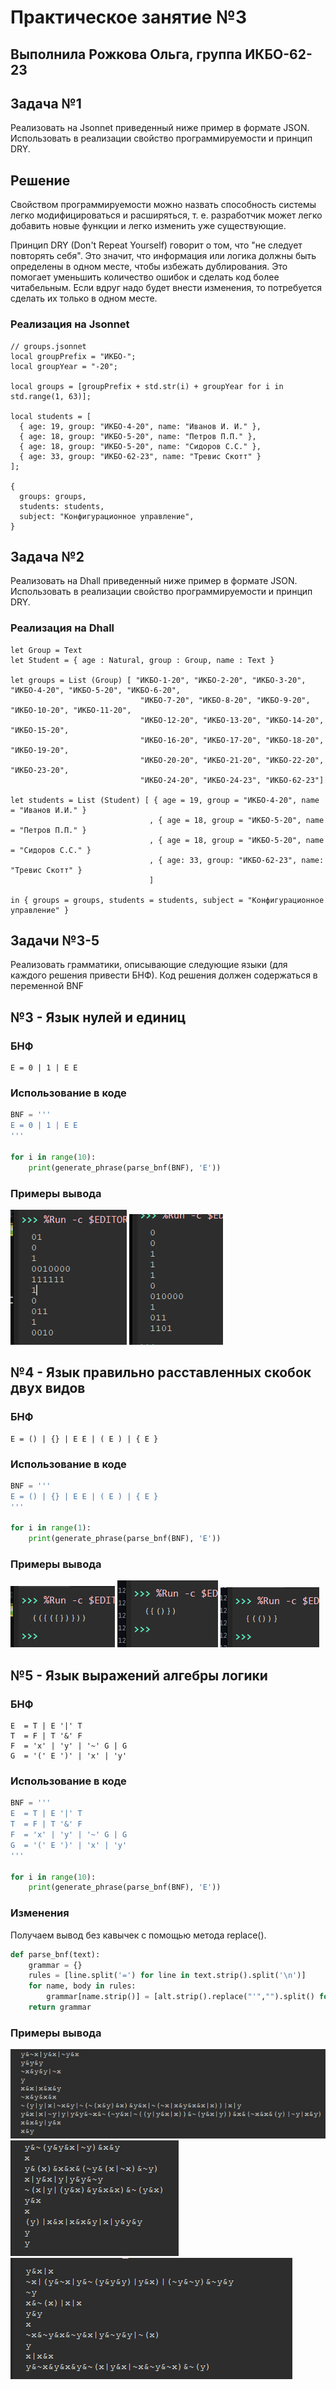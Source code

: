 # Практическое занятие №3
Выполнила **Рожкова Ольга**, группа **ИКБО-62-23** 
---
## Задача №1
Реализовать на Jsonnet приведенный ниже пример в формате JSON. Использовать в реализации свойство программируемости и принцип DRY.

## Решение

Свойством программируемости можно назвать способность системы легко модифицироваться и расширяться, т. е. разработчик может легко добавить новые функции и легко изменить уже существующие.

Принцип DRY (Don't Repeat Yourself) говорит о том, что "не следует повторять себя". Это значит, что информация или логика должны быть определены в одном месте, чтобы избежать дублирования. Это помогает уменьшить количество ошибок и сделать код более читабельным. Если вдруг надо будет внести изменения, то потребуется сделать их только в одном месте.

### Реализация на Jsonnet
```Jsonnet
// groups.jsonnet
local groupPrefix = "ИКБО-";
local groupYear = "-20";

local groups = [groupPrefix + std.str(i) + groupYear for i in std.range(1, 63)];

local students = [
  { age: 19, group: "ИКБО-4-20", name: "Иванов И. И." },
  { age: 18, group: "ИКБО-5-20", name: "Петров П.П." },
  { age: 18, group: "ИКБО-5-20", name: "Сидоров С.С." },
  { age: 33, group: "ИКБО-62-23", name: "Тревис Скотт" }
];

{
  groups: groups,
  students: students,
  subject: "Конфигурационное управление",
}

```


## Задача №2
Реализовать на Dhall приведенный ниже пример в формате JSON. Использовать в реализации свойство программируемости и принцип DRY.

### Реализация на Dhall
```Dhall
let Group = Text
let Student = { age : Natural, group : Group, name : Text }

let groups = List (Group) [ "ИКБО-1-20", "ИКБО-2-20", "ИКБО-3-20", "ИКБО-4-20", "ИКБО-5-20", "ИКБО-6-20", 
                             "ИКБО-7-20", "ИКБО-8-20", "ИКБО-9-20", "ИКБО-10-20", "ИКБО-11-20", 
                             "ИКБО-12-20", "ИКБО-13-20", "ИКБО-14-20", "ИКБО-15-20", 
                             "ИКБО-16-20", "ИКБО-17-20", "ИКБО-18-20", "ИКБО-19-20", 
                             "ИКБО-20-20", "ИКБО-21-20", "ИКБО-22-20", "ИКБО-23-20", 
                             "ИКБО-24-20", "ИКБО-24-23", "ИКБО-62-23"]

let students = List (Student) [ { age = 19, group = "ИКБО-4-20", name = "Иванов И.И." }
                               , { age = 18, group = "ИКБО-5-20", name = "Петров П.П." }
                               , { age = 18, group = "ИКБО-5-20", name = "Сидоров С.С." }
                               , { age: 33, group: "ИКБО-62-23", name: "Тревис Скотт" }
                               ]

in { groups = groups, students = students, subject = "Конфигурационное управление" }

```

## Задачи №3-5
Реализовать грамматики, описывающие следующие языки (для каждого решения привести БНФ). Код решения должен содержаться в переменной BNF

## №3 - Язык нулей и единиц

### БНФ
```
E = 0 | 1 | E E
```

### Использование в коде

```Python
BNF = '''
E = 0 | 1 | E E
'''

for i in range(10):
    print(generate_phrase(parse_bnf(BNF), 'E'))
```
### Примеры вывода
![image](https://github.com/guezwhozbak/configuration-upravlation/blob/main/practice3/3-1.jpg) ![image](https://github.com/guezwhozbak/configuration-upravlation/blob/main/practice3/3-2.jpg)

## №4 - Язык правильно расставленных скобок двух видов

### БНФ
```
E = () | {} | E E | ( E ) | { E }
```

### Использование в коде

```Python
BNF = '''
E = () | {} | E E | ( E ) | { E }
'''

for i in range(1):
    print(generate_phrase(parse_bnf(BNF), 'E'))
```
### Примеры вывода
![image](https://github.com/guezwhozbak/configuration-upravlation/blob/main/practice3/3-3.jpg) ![image](https://github.com/guezwhozbak/configuration-upravlation/blob/main/practice3/3-4.jpg) ![image](https://github.com/guezwhozbak/configuration-upravlation/blob/main/practice3/3-5.jpg)

## №5 - Язык выражений алгебры логики

### БНФ
```
E  = T | E '|' T                   
T  = F | T '&' F                   
F  = 'x' | 'y' | '~' G | G         
G  = '(' E ')' | 'x' | 'y'
```

### Использование в коде

```Python
BNF = '''
E  = T | E '|' T                   
T  = F | T '&' F                   
F  = 'x' | 'y' | '~' G | G         
G  = '(' E ')' | 'x' | 'y' 
'''

for i in range(10):
    print(generate_phrase(parse_bnf(BNF), 'E'))
```


### Изменения

Получаем вывод без кавычек с помощью метода replace().

```Python
def parse_bnf(text):
    grammar = {}
    rules = [line.split('=') for line in text.strip().split('\n')]
    for name, body in rules:
        grammar[name.strip()] = [alt.strip().replace("'","").split() for alt in body.split(' | ')]
    return grammar
```

### Примеры вывода
![image](https://github.com/guezwhozbak/configuration-upravlation/blob/main/practice3/3-6.jpg) ![image](https://github.com/guezwhozbak/configuration-upravlation/blob/main/practice3/3-7.jpg) ![image](https://github.com/guezwhozbak/configuration-upravlation/blob/main/practice3/3-8.jpg)



